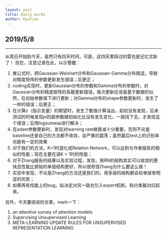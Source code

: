 ```yaml
---
layout: post
title: Daily works
author: RyuTian
---
```


## 2019/5/8
-----
从周日开始到今天，虽然只有四天时间，可是，这四天里踩过的雷也是记忆尤新了！
现在，注意记录在此，以示警醒：
1. 推公式时，把Gaussian-Weishart分布和Gaussian-Gamma分布搞混，导致对精度矩阵的参数更新发生错误；后更正；
2. coding实现时，更新Gaussian分布的参数和Gamma分布的参数时，对Gaussian分布的精度矩阵的系数更新错误，每次更新应该是基于数据的似然，在初始参数值下进行更新；对Gamma分布的shape参数更新时，发生了一样的错误；后更正；
3. 在计算z（指示变量）的期望时，发生了数值计算溢出，起初没有发现，后来测试的时候发现pi的超参数跟初始化比没有发生变化，一路找下去，才发现这个错误；后用logsumexp进行解决；
4. 在adam参数更新时，发现对learning rate做衰减十分重要，否则不论是baseline还是自己的方法都不收敛，会严重的震荡；虽然最后test上的识别率也能有一定的效果
5. 对于我们的方法，K=1时退化成Relation Network，可以达到与作者报告的相似的性能；现在主要在调K > 1时的性能；
6. 对于Zhang报告的结果以及实验过程，发现，用RN的结构其实可以收敛的更快且性能比原始的单层结构更好，所以很奇怪Zhang为什么要这么做！
7. 实验中发现，不论是Zhang的方法还是我们的，用多层的结构都会较单层有明显的优势；
8. 如果再有性能上的bug，拟决定对另一路也引入expert机制，和分类器对应起来。

另外，今天要阅读的文章，mark一下：
1. an attentive survey of attention models
2. Supervising Unsupervised Learning
3. META-LEARNING UPDATE RULES FOR UNSUPERVISED REPRESENTATION LEARNING
